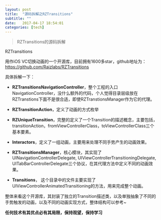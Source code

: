 ```yaml
---
layout: post
title:  "源码拆解之RZTransitions"
subtitle: ""
date:   2017-04-17 18:54:01
categories: [tech]
---
```


> RZTransitions的源码拆解

RZTransitions

用作iOS VC切换动画的一个开源库，目前拥有1600多star，github地址为：https://github.com/Raizlabs/RZTransitions

具体拆解一下：

- **RZTransitionsNavigationController**，整个工程的入口NavigationController，没什么额外的代码，个人觉得目录层级放在RZTranstions下面不是很合适，即使RZTranstionsManager作为它的代理。

- **RZTransitionAction**，定义了动画的方式枚举

- **RZUniqueTransition**，完整的定义了一个Transition的描述概念，主要包括，transitionAction，fromViewControllerClass，toViewControllerClass三个基本要素。

- **Interactors**，定义了一组动画，主要用来处理不同手势产生的动画效果。

- **RZTransitionsManager**，核心模块，其实现了UINavigationControllerDelegate,                                      UIViewControllerTransitioningDelegate,                                             UITabBarControllerDelegate三个协议，在其代理方法中定义不同的动画效果。

- **Transitions**， 这个目录中的文件主要实现了UIViewControllerAnimatedTransitioning的方法，用来完成整个动画。


整体来看这个开源库，其封装了独立的Transition描述类，以及单独抽象了不同的手势触发的动画，以及不同的动画实现方式，整体结构可以参考~


**任何技术有其优点必有其局限，保持观望，保持学习**

